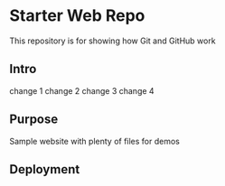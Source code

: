 # Starter Web Repo

This repository is for showing how Git and GitHub work

## Intro
change 1
change 2
change 3
change 4
## Purpose

Sample website with plenty of files for demos

## Deployment
